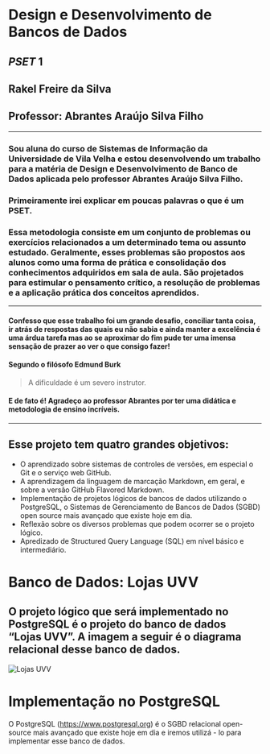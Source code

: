 # Design e Desenvolvimento de Bancos de Dados
## _PSET_ 1
## Rakel Freire da Silva
## Professor: Abrantes Araújo Silva Filho

---


### Sou aluna do curso de Sistemas de Informação da Universidade de Vila Velha e estou desenvolvendo um trabalho para a matéria de Design e Desenvolvimento de Banco de Dados aplicada pelo professor Abrantes Araújo Silva Filho. 
### Primeiramente irei explicar em poucas palavras o que é um **PSET**. 
### Essa  metodologia consiste em um conjunto de problemas ou exercícios relacionados a um determinado tema ou assunto estudado. Geralmente, esses problemas são propostos aos alunos como uma forma de prática e consolidação dos conhecimentos adquiridos em sala de aula. São projetados para estimular o pensamento crítico, a resolução de problemas e a aplicação prática dos conceitos aprendidos.

---
#### Confesso que esse trabalho foi um grande desafio, conciliar tanta coisa, ir atrás de respostas das quais eu não sabia e ainda manter a excelência é uma árdua tarefa mas ao se aproximar do fim pude ter uma imensa sensação de prazer ao ver o que consigo fazer! 
#### Segundo o filósofo Edmund Burk
> A dificuldade é um severo instrutor.

#### E de fato é! Agradeço ao professor Abrantes por ter uma didática e metodologia de ensino incríveis. 
---

## Esse projeto tem quatro grandes objetivos:
- O aprendizado sobre sistemas de controles de versões, em especial o Git e o serviço web GitHub.
- A aprendizagem da linguagem de marcação Markdown, em geral, e sobre a versão GitHub Flavored Markdown.
- Implementação de projetos lógicos de bancos de dados utilizando o PostgreSQL, o Sistemas de Gerenciamento de Bancos de Dados (SGBD) open source mais avançado que existe hoje em dia.
- Reflexão sobre os diversos problemas que podem ocorrer se o projeto lógico.
- Apredizado de Structured Query Language (SQL) em nível básico e intermediário.


<P>







</P>
 
 # Banco de Dados: Lojas UVV

 ## O projeto lógico que será implementado no PostgreSQL é o projeto do banco de dados “Lojas UVV”. A imagem a seguir é o diagrama relacional desse banco de dados.



![Lojas UVV][def]


[def]: ([lojas-uvv.png](https://github.com/rakel06/uvv_bd1_si1n/blob/a930fbbdd45c6da3d2120679525eea9021125b82/lojas-uvv.png))

# Implementação no PostgreSQL
O PostgreSQL (https://www.postgresql.org) é o SGBD relacional open-source mais avançado que existe hoje em dia e iremos utilizá - lo para implementar esse banco de dados. 
